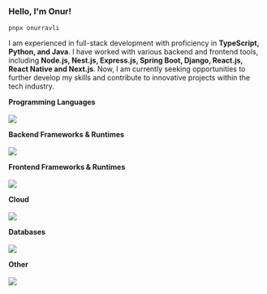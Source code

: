 <h3>Hello, I'm Onur!</h3>

`pnpx onurravli`

<p align="left">
I am experienced in full-stack development with proficiency in <b>TypeScript, Python, and Java</b>. I have worked with various backend and frontend tools, including <b>Node.js, Nest.js, Express.js, Spring Boot, Django, React.js, React Native and Next.js</b>. Now, I am currently seeking opportunities to further develop my skills and contribute to innovative projects within the tech industry.
</p>

<p align="left">
  <b>Programming Languages</b>
  <br />
  <br />
  <img src="https://skillicons.dev/icons?i=ts,js,python,java&perline=4" />
</p>

<p align="left">
  <b>Backend Frameworks & Runtimes</b>
  <br />
  <br />
  <img src="https://skillicons.dev/icons?i=nodejs,nest,express,django,fastapi,flask,spring&perline=4" />
</p>

<p align="left">
  <b>Frontend Frameworks & Runtimes</b>
  <br />
  <br />
  <img src="https://skillicons.dev/icons?i=react,nextjs,electron,tailwind,scss&perline=4" />
</p>

<p align="left">
  <b>Cloud</b>
  <br />
  <br />
  <img src="https://skillicons.dev/icons?i=linux,githubactions,docker,bash,aws,cloudflare,vercel,nginx&perline=4" />
</p>

<p align="left">
  <b>Databases</b>
  <br />
  <br />
  <img src="https://skillicons.dev/icons?i=mongodb,postgresql,pnpm,mysql,sqlite,redis,supabase&perline=4" />
</p>

<p align="left">
  <b>Other</b>
  <br />
  <br />
  <img src="https://skillicons.dev/icons?i=git,githubactions,graphql,jest,postman,pnpm,figma,md&perline=4" />
</p>
